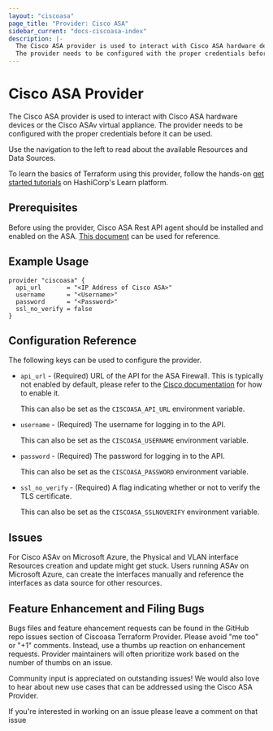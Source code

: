 ```yaml
---
layout: "ciscoasa"
page_title: "Provider: Cisco ASA"
sidebar_current: "docs-ciscoasa-index"
description: |-
  The Cisco ASA provider is used to interact with Cisco ASA hardware devices or the Cisco ASAv virtual appliance.
  The provider needs to be configured with the proper credentials before it can be used.
---
```


# Cisco ASA Provider

The Cisco ASA provider is used to interact with Cisco ASA hardware devices or the Cisco ASAv virtual appliance. The provider needs to be configured with the proper credentials before it can be used.

Use the navigation to the left to read about the available Resources and Data Sources.

To learn the basics of Terraform using this provider, follow the hands-on [get started tutorials](https://learn.hashicorp.com/tutorials/terraform/infrastructure-as-code?in=terraform/azure-get-started&_ga=2.39967714.1393978341.1633676960-942932012.1624353028) on HashiCorp's Learn platform.

## Prerequisites

Before using the provider, Cisco ASA Rest API agent should be installed and enabled on the ASA. [This document](https://www.cisco.com/c/en/us/td/docs/security/asa/api/qsg-asa-api.html) can be used for reference.


## Example Usage

```hcl
provider "ciscoasa" {
  api_url       = "<IP Address of Cisco ASA>"
  username      = "<Username>"
  password      = "<Password>"
  ssl_no_verify = false
}
```

## Configuration Reference

The following keys can be used to configure the provider.

* `api_url` - (Required) URL of the API for the ASA Firewall. This is typically not enabled by default, please refer to the [Cisco documentation](https://www.cisco.com/c/en/us/td/docs/security/asa/api/qsg-asa-api.html) for how to enable it.

  This can also be set as the `CISCOASA_API_URL` environment variable.

* `username` - (Required) The username for logging in to the API.

  This can also be set as the `CISCOASA_USERNAME` environment variable.

* `password` - (Required) The password for logging in to the API.

  This can also be set as the `CISCOASA_PASSWORD` environment variable.

* `ssl_no_verify` - (Required) A flag indicating whether or not to verify the TLS certificate.

  This can also be set as the `CISCOASA_SSLNOVERIFY` environment variable.

## Issues

For Cisco ASAv on Microsoft Azure, the Physical and VLAN interface Resources creation and update might get stuck. Users running ASAv on Microsoft Azure, can create the interfaces manually and reference the interfaces as data source for other resources.

## Feature Enhancement and Filing Bugs

Bugs files and feature ehancement requests can be found in the GitHub repo issues section of Ciscoasa Terraform Provider. 
Please avoid "me too" or "+1" comments. Instead, use a thumbs up reaction on enhancement requests. Provider maintainers will often prioritize work based on the number of thumbs on an issue.

Community input is appreciated on outstanding issues! We would also love to hear about new use cases that can be addressed using the Cisco ASA Provider.

If you're interested in working on an issue please leave a comment on that issue
